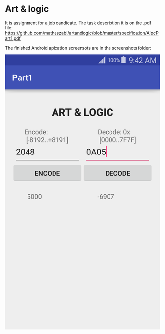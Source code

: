 # Art & logic 

It is assignment for a job candicate.
The task description it is on the .pdf file: https://github.com/matheszabi/artandlogic/blob/master/specification/AlpcPart1.pdf

The finished Android apication screensots are in the screenshots folder:

![alt tag](https://github.com/matheszabi/artandlogic/blob/master/screenshots/2.png)


